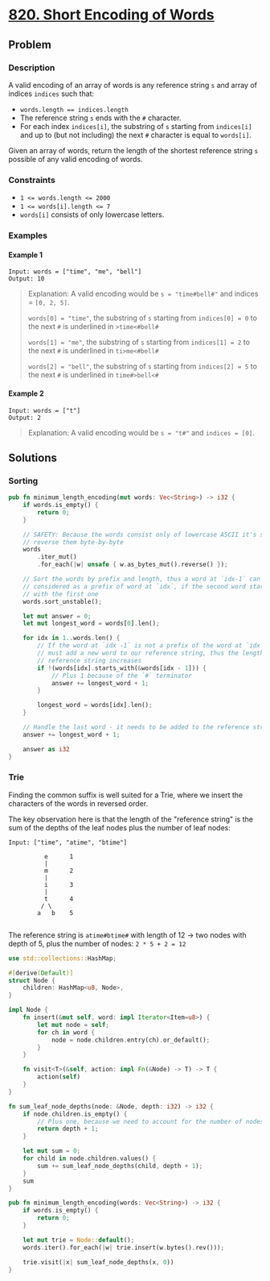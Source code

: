 # [820. Short Encoding of Words](https://leetcode.com/problems/short-encoding-of-words/)

## Problem

### Description

A valid encoding of an array of words is any reference string `s` and array of
indices `indices` such that:

* `words.length == indices.length`
* The reference string `s` ends with the `#` character.
* For each index `indices[i]`, the substring of `s` starting from `indices[i]`
  and up to (but not including) the next `#` character is equal to `words[i]`.

Given an array of words, return the length of the shortest reference string `s`
possible of any valid encoding of words.

### Constraints

* `1 <= words.length <= 2000`
* `1 <= words[i].length <= 7`
* `words[i]` consists of only lowercase letters.

### Examples

#### Example 1

```text
Input: words = ["time", "me", "bell"]
Output: 10
```

> Explanation: A valid encoding would be `s = "time#bell#"` and indices
> = `[0, 2, 5]`.
>
> `words[0] = "time"`, the substring of `s` starting from `indices[0] = 0` to
> the next `#` is underlined in `>time<#bell#`
>
> `words[1] = "me"`, the substring of `s` starting from `indices[1] = 2` to the
> next `#` is underlined in `ti>me<#bell#`
>
> `words[2] = "bell"`, the substring of `s` starting from `indices[2] = 5` to
> the next `#` is underlined in `time#>bell<#`

#### Example 2

```text
Input: words = ["t"]
Output: 2
```

> Explanation: A valid encoding would be `s = "t#"` and `indices = [0]`.

## Solutions

### Sorting

```rust
pub fn minimum_length_encoding(mut words: Vec<String>) -> i32 {
    if words.is_empty() {
        return 0;
    }

    // SAFETY: Because the words consist only of lowercase ASCII it's safe to 
    // reverse them byte-by-byte
    words
        .iter_mut()
        .for_each(|w| unsafe { w.as_bytes_mut().reverse() });

    // Sort the words by prefix and length, thus a word at `idx-1` can be 
    // considered as a prefix of word at `idx`, if the second word starts 
    // with the first one
    words.sort_unstable();

    let mut answer = 0;
    let mut longest_word = words[0].len();

    for idx in 1..words.len() {
        // If the word at `idx -1` is not a prefix of the word at `idx`, we 
        // must add a new word to our reference string, thus the length of the
        // reference string increases
        if !(words[idx].starts_with(&words[idx - 1])) {
            // Plus 1 because of the `#` terminator
            answer += longest_word + 1;
        }

        longest_word = words[idx].len();
    }

    // Handle the last word - it needs to be added to the reference string
    answer += longest_word + 1;

    answer as i32
}
```

### Trie

Finding the common suffix is well suited for a Trie, where we insert the
characters of the words in reversed order.

The key observation here is that the length of the "reference string" is the sum
of the depths of the leaf nodes plus the number of leaf nodes:

```text
Input: ["time", "atime", "btime"]

          e      1
          |
          m      2
          |
          i      3
          |
          t      4
         / \
        a   b    5
        
```

The reference string is `atime#btime#` with length of 12 -> two nodes with
depth of 5, plus the number of nodes: `2 * 5 + 2 = 12`

```rust
use std::collections::HashMap;

#[derive(Default)]
struct Node {
    children: HashMap<u8, Node>,
}

impl Node {
    fn insert(&mut self, word: impl Iterator<Item=u8>) {
        let mut node = self;
        for ch in word {
            node = node.children.entry(ch).or_default();
        }
    }

    fn visit<T>(&self, action: impl Fn(&Node) -> T) -> T {
        action(self)
    }
}

fn sum_leaf_node_depths(node: &Node, depth: i32) -> i32 {
    if node.children.is_empty() {
        // Plus one, because we need to account for the number of nodes
        return depth + 1;
    }

    let mut sum = 0;
    for child in node.children.values() {
        sum += sum_leaf_node_depths(child, depth + 1);
    }
    sum
}

pub fn minimum_length_encoding(words: Vec<String>) -> i32 {
    if words.is_empty() {
        return 0;
    }

    let mut trie = Node::default();
    words.iter().for_each(|w| trie.insert(w.bytes().rev()));

    trie.visit(|x| sum_leaf_node_depths(x, 0))
}
```